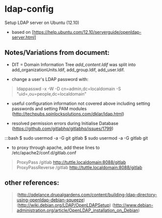 # ldap-config

Setup LDAP server on Ubuntu (12.10)

* based on [https://help.ubuntu.com/12.10/serverguide/openldap-server.html]

## Notes/Variations from document:

* DIT = Domain Information Tree
_add_content.ldif_ was split into add_organizationUnits.ldif, add_group.ldif, add_user.ldif.

* change a user's LDAP password with:
> ldappasswd -x -W -D cn=admin,dc=localdomain -S "uid=<user>,ou=people,dc=localdomain"

* useful configuration information not covered above including setting passwords and 
setting PAM modules (http://techpubs.spinlocksolutions.com/dklar/ldap.html)

* resolved permission errors during Initialise Database
(https://github.com/gitlabhq/gitlabhq/issues/1799)

:::bash
     $ sudo usermod -a -G git gitlab
     $ sudo usermod -a -G gitlab git

* to proxy through apache, add these lines to /etc/apache2/conf.d/gitlab.conf
> ProxyPass /gitlab http://tuttle.localdomain:8088/gitlab
> ProxyPassReverse /gitlab http://tuttle.localdomain:8088/gitlab



## other references:
> (http://qdelance.drupalgardens.com/content/building-ldap-directory-using-openldap-debian-squeeze)
> (http://wiki.debian.org/LDAP/OpenLDAPSetup)
> (http://www.debian-administration.org/article/OpenLDAP_installation_on_Debian)

